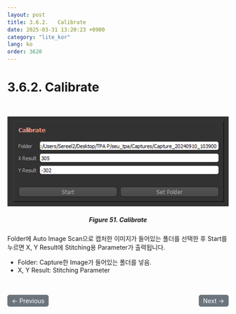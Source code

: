 ```yaml
---
layout: post
title: 3.6.2.	Calibrate
date: 2025-03-31 13:20:23 +0900
category: "lite_kor"
lang: ko
order: 3620
---
```


# 3.6.2. Calibrate

<br/> <!-- 한줄 띄기 -->

<!-- 중앙 정렬 이미지 -->
<p align="center"> 
  <img src="/assets/Chapter-3/Calibrate.png">
</p>

<!-- 이미지 설명 -->
<div align="center"> 
<h5>Figure 51. Calibrate</h5>
</div>

Folder에 Auto Image Scan으로 캡처한 이미지가 들어있는 폴더를 선택한 후 Start를 누르면
X, Y Result에 Stitching용 Parameter가 출력됩니다.
-	Folder: Capture한 Image가 들어있는 폴더를 넣음.
-	X, Y Result: Stitching Parameter

<!-- 이전/다음 페이지 버튼 -->
<br/>
<br/>
<div style="display: flex; justify-content: space-between; align-items: center; margin-top: 10;">
  <!-- 이전 페이지 버튼 -->
  <a href="/manuals/manuals_lite_kor/Chapter 3/Chapter 3-6-1/" class="btn btn-primary" style="display: inline-block; padding: 5px 10px; background-color: #6c757d; color: white; text-decoration: none; border-radius: 5px;">
    ← Previous
  </a>

  <!-- 다음 페이지 버튼 -->
  <a href="/manuals/manuals_lite_kor/Chapter 3/Chapter 3-6-3/" class="btn btn-primary" style="display: inline-block; padding: 5px 10px; background-color: #6c757d; color: white; text-decoration: none; border-radius: 5px;">
    Next →
  </a>
</div>